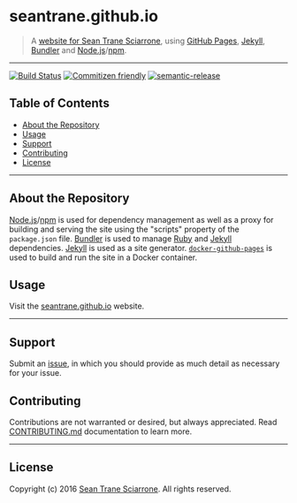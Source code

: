 # seantrane.github.io

> A [website for Sean Trane Sciarrone](https://seantrane.github.io/), using [GitHub Pages](https://pages.github.com/), [Jekyll](https://jekyllrb.com/), [Bundler](https://bundler.io/) and [Node.js](https://nodejs.org/)/[npm](https://www.npmjs.com/).

---

[![Build Status](https://travis-ci.com/seantrane/seantrane.github.io.svg?branch=develop)](https://travis-ci.com/seantrane/seantrane.github.io) [![Commitizen friendly](https://img.shields.io/badge/commitizen-friendly-brightgreen.svg)](http://commitizen.github.io/cz-cli/) [![semantic-release](https://img.shields.io/badge/%20%20%F0%9F%93%A6%F0%9F%9A%80-semantic--release-e10079.svg)](https://github.com/semantic-release/semantic-release)

## Table of Contents

- [About the Repository](#about)
- [Usage](#usage)
- [Support](#support)
- [Contributing](#contributing)
- [License](#license)

---

## About the Repository <a id="about"></a>

[Node.js](https://nodejs.org/)/[npm](https://www.npmjs.com/) is used for dependency management as well as a proxy for building and serving the site using the "scripts" property of the `package.json` file. [Bundler](https://bundler.io/) is used to manage [Ruby](https://www.ruby-lang.org/) and [Jekyll](https://jekyllrb.com/) dependencies. [Jekyll](https://jekyllrb.com/) is used as a site generator. [`docker-github-pages`](https://github.com/Starefossen/docker-github-pages) is used to build and run the site in a Docker container.

## Usage <a id="usage"></a>

Visit the [seantrane.github.io](https://seantrane.github.io) website.

---

## Support <a id="support"></a>

Submit an [issue](https://github.com/seantrane/seantrane.github.io/issues/new), in which you should provide as much detail as necessary for your issue.

## Contributing <a id="contributing"></a>

Contributions are not warranted or desired, but always appreciated. Read [CONTRIBUTING.md](https://github.com/seantrane/seantrane.github.io/blob/develop/CONTRIBUTING.md) documentation to learn more.

---

## License <a id="license"></a>

Copyright (c) 2016 [Sean Trane Sciarrone](https://github.com/seantrane). All rights reserved.
